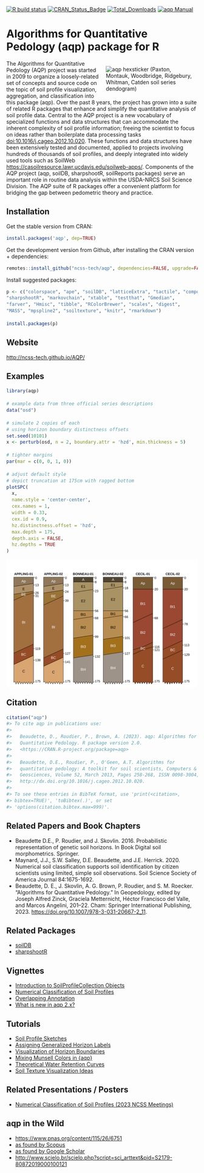 
<!-- README.md is generated from README.Rmd. Please edit that file -->

[![R build
status](https://github.com/ncss-tech/aqp/workflows/R-CMD-check/badge.svg)](https://github.com/ncss-tech/aqp/actions)
[![CRAN_Status_Badge](http://www.r-pkg.org/badges/version/aqp)](http://cran.r-project.org/web/packages/aqp)
[![Total_Downloads](http://cranlogs.r-pkg.org/badges/grand-total/aqp)](https://cran.r-project.org/package=aqp)
[![aqp
Manual](https://img.shields.io/badge/docs-HTML-informational)](http://ncss-tech.github.io/aqp/)

# Algorithms for Quantitative Pedology (aqp) package for R

<!-- aqp hexsticker! -->

<a href="https://raw.githubusercontent.com/ncss-tech/aqp/master/misc/hexstickers/aqp_sticker_v2.png">
<img src = "https://raw.githubusercontent.com/ncss-tech/aqp/master/misc/hexstickers/aqp_sticker_v2.png" alt = "aqp hexsticker (Paxton, Montauk, Woodbridge, Ridgebury, Whitman, Catden soil series dendogram)" title = "aqp hexsticker (Paxton, Montauk, Woodbridge, Ridgebury, Whitman, Catden soil series dendogram)" width = "45%" height = "45%" hspace="15" vspace="15" align="right"/></a>

The Algorithms for Quantitative Pedology (AQP) project was started in
2009 to organize a loosely-related set of concepts and source code on
the topic of soil profile visualization, aggregation, and classification
into this package (aqp). Over the past 8 years, the project has grown
into a suite of related R packages that enhance and simplify the
quantitative analysis of soil profile data. Central to the AQP project
is a new vocabulary of specialized functions and data structures that
can accommodate the inherent complexity of soil profile information;
freeing the scientist to focus on ideas rather than boilerplate data
processing tasks <doi:10.1016/j.cageo.2012.10.020>. These functions and
data structures have been extensively tested and documented, applied to
projects involving hundreds of thousands of soil profiles, and deeply
integrated into widely used tools such as SoilWeb
<https://casoilresource.lawr.ucdavis.edu/soilweb-apps/>. Components of
the AQP project (aqp, soilDB, sharpshootR, soilReports packages) serve
an important role in routine data analysis within the USDA-NRCS Soil
Science Division. The AQP suite of R packages offer a convenient
platform for bridging the gap between pedometric theory and practice.

## Installation

Get the stable version from CRAN:

``` r
install.packages('aqp', dep=TRUE)
```

Get the development version from Github, after installing the CRAN
version + dependencies:

``` r
remotes::install_github("ncss-tech/aqp", dependencies=FALSE, upgrade=FALSE, build=FALSE)
```

Install suggested packages:

``` r
p <- c("colorspace", "ape", "soilDB", "latticeExtra", "tactile", "compositions", 
"sharpshootR", "markovchain", "xtable", "testthat", "Gmedian", 
"farver", "Hmisc", "tibble", "RColorBrewer", "scales", "digest", 
"MASS", "mpspline2", "soiltexture", "knitr", "rmarkdown")

install.packages(p)
```

## Website

<http://ncss-tech.github.io/AQP/>

## Examples

``` r
library(aqp)

# example data from three official series descriptions
data("osd")

# simulate 2 copies of each
# using horizon boundary distinctness offsets
set.seed(10101)
x <- perturb(osd, n = 2, boundary.attr = 'hzd', min.thickness = 5)

# tighter margins
par(mar = c(0, 0, 1, 0))

# adjust default style
# depict truncation at 175cm with ragged bottom
plotSPC(
  x, 
  name.style = 'center-center', 
  cex.names = 1,
  width = 0.33,
  cex.id = 0.9,
  hz.distinctness.offset = 'hzd', 
  max.depth = 175, 
  depth.axis = FALSE, 
  hz.depths = TRUE
)
```

<img src="man/figures/README-unnamed-chunk-3-1.svg" style="display: block; margin: auto;" />

## Citation

``` r
citation("aqp")
#> To cite aqp in publications use:
#> 
#>   Beaudette, D., Roudier, P., Brown, A. (2023). aqp: Algorithms for
#>   Quantitative Pedology. R package version 2.0.
#>   <https://CRAN.R-project.org/package=aqp>
#> 
#>   Beaudette, D.E., Roudier, P., O'Geen, A.T. Algorithms for
#>   quantitative pedology: A toolkit for soil scientists, Computers &
#>   Geosciences, Volume 52, March 2013, Pages 258-268, ISSN 0098-3004,
#>   http://dx.doi.org/10.1016/j.cageo.2012.10.020.
#> 
#> To see these entries in BibTeX format, use 'print(<citation>,
#> bibtex=TRUE)', 'toBibtex(.)', or set
#> 'options(citation.bibtex.max=999)'.
```

## Related Papers and Book Chapters

- Beaudette D.E., P. Roudier, and J. Skovlin. 2016. Probabilistic
  representation of genetic soil horizons. In Book Digital soil
  morphometrics. Springer.
- Maynard, J.J., S.W. Salley, D.E. Beaudette, and J.E. Herrick. 2020.
  Numerical soil classification supports soil identification by citizen
  scientists using limited, simple soil observations. Soil Science
  Society of America Journal 84:1675-1692.
- Beaudette, D. E., J. Skovlin, A. G. Brown, P. Roudier, and S. M.
  Roecker. “Algorithms for Quantitative Pedology.” In Geopedology,
  edited by Joseph Alfred Zinck, Graciela Metternicht, Héctor Francisco
  del Valle, and Marcos Angelini, 201–22. Cham: Springer International
  Publishing, 2023. <https://doi.org/10.1007/978-3-031-20667-2_11>.

## Related Packages

- [soilDB](https://github.com/ncss-tech/soilDB)
- [sharpshootR](https://github.com/ncss-tech/sharpshootR)

## Vignettes

- [Introduction to SoilProfileCollection
  Objects](https://ncss-tech.github.io/aqp/articles/Introduction-to-SoilProfileCollection-Objects.html)
- [Numerical Classification of Soil
  Profiles](https://ncss-tech.github.io/aqp/articles/NCSP.html)
- [Overlapping
  Annotation](https://ncss-tech.github.io/aqp/articles/label-placement.html)
- [What is new in aqp
  2.x?](https://ncss-tech.github.io/aqp/articles/new-in-aqp-2.html)

## Tutorials

- [Soil Profile
  Sketches](https://ncss-tech.github.io/AQP/aqp/sketches.html)
- [Assigning Generalized Horizon
  Labels](https://ncss-tech.github.io/AQP/aqp/gen-hz-assignment.html)
- [Visualization of Horizon
  Boundaries](https://ncss-tech.github.io/AQP/aqp/hz-boundaries.html)
- [Mixing Munsell Colors in
  {aqp}](https://ncss-tech.github.io/AQP/aqp/mix-colors.html)
- [Theoretical Water Retention
  Curves](https://ncss-tech.github.io/AQP/aqp/water-retention-curves.html)
- [Soil Texture Visualization
  Ideas](https://ncss-tech.github.io/AQP/aqp/soiltexture-vizualization-ideas.html)

## Related Presentations / Posters

- [Numerical Classification of Soil Profiles (2023 NCSS
  Meetings)](https://ncss-tech.github.io/AQP/presentations/2023-NCSS-NCSP-poster.pdf)

## aqp in the Wild

- <https://www.pnas.org/content/115/26/6751>
- [as found by
  Scopus](https://www.scopus.com/results/citedbyresults.uri?sort=plf-f&cite=2-s2.0-84871520076&src=s&imp=t&sid=77a47f45322dcfd492772ab2198cbd60&sot=cite&sdt=a&sl=0&origin=inward&editSaveSearch=&txGid=2178c12c5b47dbcdd8b2f12cd9a81478)
- [as found by Google
  Scholar](https://scholar.google.com/scholar?cites=14155970656017510549&as_sdt=5,29&sciodt=0,29&hl=en)
- <http://www.scielo.br/scielo.php?script=sci_arttext&pid=S2179-80872019000100121>
